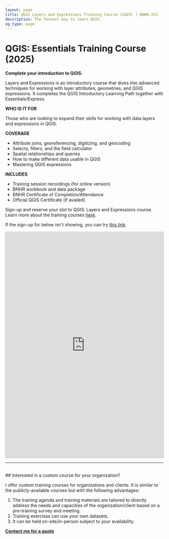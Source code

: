 ```yaml
---
layout: page
title: QGIS Layers and Expressions Training Course (2025) | BNHR.XYZ 
description: The fastest way to learn QGIS.
og_type: page
---
```


# QGIS: Essentials Training Course (2025)

**Complete your introduction to QGIS.**

Layers and Expressions is an introductory course that dives into advanced techniques for working with layer attributes, geometries, and QGIS expressions. It completes the QGIS Introductory Learning Path together with Essentials/Express.

**WHO IS IT FOR** 

Those who are looking to expand their skills for working with data layers and expressions in QGIS.

**COVERAGE**

- Attribute joins, georeferencing, digitizing, and geocoding
- Selects, filters, and the field calculator
- Spatial relationships and queries
- How to make different data usable in QGIS
- Mastering QGIS expressions

**INCLUDES**

- Training session recordings (for online version)
- BNHR workbook and data package
- BNHR Certificate of Completion/Attendance
- Official QGIS Certificate (if availed)

Sign-up and reserve your slot to QGIS: Layers and Expressions course. Learn more about the training courses [here]({{site.baseurl}}/courses/2025/).

If the sign-up for below isn't showing, you can try [this link](https://airtable.com/appzhDQUZX6UARmum/paghYBtsnAIh2NxGq/form).

<iframe class="airtable-embed" src="https://airtable.com/embed/appzhDQUZX6UARmum/paghYBtsnAIh2NxGq/form" frameborder="0" onmousewheel="" width="100%" height="720" style="background: transparent; border: 1px solid #ccc;"></iframe>

<hr><br>
## Interested in a custom course for your organization?

I offer custom training courses for organizations and clients.  It is similar to the publicly-available courses but with the following advantages:

1. The training agenda and training materials are tailored to directly address the needs and capacities of the organization/client based on a pre-training survey and meeting.
2. Training exercises can use your own datasets.
3. It can be held on-site/in-person subject to your availability.

<div class="d-flex justify-content-start py-2"><a
    href="{{site.baseurl}}/#contact"
    target="_blank" class="btn btn-lg bg-success col-sm-12 col-md-6" role="button"
    aria-disabled="true"><strong class="text-white">Contact me for a quote</strong></a>
</div> 